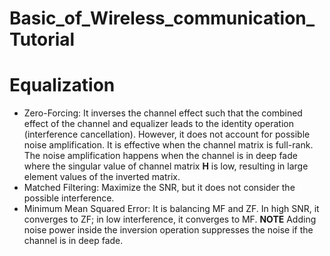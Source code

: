 # Basic_of_Wireless_communication_Tutorial

# Equalization
- Zero-Forcing:
  It inverses the channel effect such that the combined effect of the channel and equalizer leads to the identity operation (interference cancellation). However, it does not account for possible noise amplification. It is effective when the channel matrix is full-rank. The noise amplification happens when the channel is in deep fade where the singular value of channel matrix **H** is low, resulting in large element values of the inverted matrix. 
- Matched Filtering:
   Maximize the SNR, but it does not consider the possible interference.
- Minimum Mean Squared Error:
   It is balancing MF and ZF. In high SNR, it converges to ZF; in low interference, it converges to MF.
  **NOTE** Adding noise power inside the inversion operation suppresses the noise if the channel is in deep fade. 
